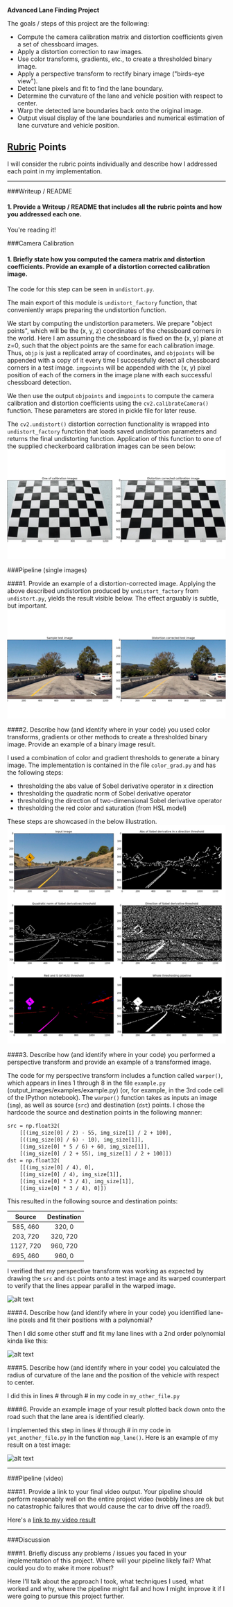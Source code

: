**Advanced Lane Finding Project**

The goals / steps of this project are the following:

* Compute the camera calibration matrix and distortion coefficients given a set
  of chessboard images.
* Apply a distortion correction to raw images.
* Use color transforms, gradients, etc., to create a thresholded binary image.
* Apply a perspective transform to rectify binary image ("birds-eye view").
* Detect lane pixels and fit to find the lane boundary.
* Determine the curvature of the lane and vehicle position with respect to center.
* Warp the detected lane boundaries back onto the original image.
* Output visual display of the lane boundaries and numerical estimation of lane curvature and vehicle position.

[//]: # (Image References)

[image_undist]: ./img/writeup/calibration_checkerboard.jpg "Undistorted checkerboard"
[image_car_undist]: ./img/writeup/calibration_car.jpg "Undistorted car capture image"
[image_thresh]: ./img/writeup/thresholding.jpg "Thresholding pipeline"

[image4]: ./examples/warped_straight_lines.jpg "Warp Example"
[image5]: ./examples/color_fit_lines.jpg "Fit Visual"
[image6]: ./examples/example_output.jpg "Output"
[video1]: ./project_video.mp4 "Video"

## [Rubric](https://review.udacity.com/#!/rubrics/571/view) Points
I will consider the rubric points individually and describe how I addressed each point in my implementation.  

---
###Writeup / README

#### 1. Provide a Writeup / README that includes all the rubric points and how you addressed each one.
You're reading it!

###Camera Calibration

#### 1. Briefly state how you computed the camera matrix and distortion coefficients. Provide an example of a distortion corrected calibration image.

The code for this step can be seen in `undistort.py`.

The main export of this module is `undistort_factory` function,
that conveniently wraps preparing the undistortion function.

We start by computing the undistortion parameters.
We prepare "object points", which will be the (x, y, z) coordinates
of the chessboard corners in the world. Here I am assuming the chessboard is
fixed on the (x, y) plane at z=0, such that the object points are the same for
each calibration image.  Thus, `objp` is just a replicated array of
coordinates, and `objpoints` will be appended with a copy of it every time I
successfully detect all chessboard corners in a test image.  `imgpoints` will
be appended with the (x, y) pixel position of each of the corners in the image
plane with each successful chessboard detection.  

We then use the output `objpoints` and `imgpoints` to compute the camera
calibration and distortion coefficients using the `cv2.calibrateCamera()`
function. These parameters are stored in pickle file for later reuse.

The `cv2.undistort()` distortion correction functionality is wrapped into
`undistort_factory` function that loads saved undistortion parameters and
returns the final undistorting function.  Application of this function to one
of the supplied checkerboard calibration images can be seen below:
![alt text][image_undist]

###Pipeline (single images)

####1. Provide an example of a distortion-corrected image.
Applying the above described undistortion produced by `undistort_factory` from 
`undistort.py`, yields the result visible below. The effect arguably is subtle, but important.
![alt text][image_car_undist]

####2. Describe how (and identify where in your code) you used color transforms, gradients or other methods to create a thresholded binary image.  Provide an example of a binary image result.


I used a combination of color and gradient thresholds to generate a binary
image. The implementation is contained in the file `color_grad.py` and has the
following steps:
  - thresholding the abs value of Sobel derivative operator in x direction
  - thresholding the quadratic norm of Sobel derivative operator
  - thresholding the direction of two-dimensional Sobel derivative operator
  - thresholding the red color and saturation (from HSL model)

These steps are showcased in the below illustration.
![alt text][image_thresh]

####3. Describe how (and identify where in your code) you performed a perspective transform and provide an example of a transformed image.

The code for my perspective transform includes a function called `warper()`, which appears in lines 1 through 8 in the file `example.py` (output_images/examples/example.py) (or, for example, in the 3rd code cell of the IPython notebook).  The `warper()` function takes as inputs an image (`img`), as well as source (`src`) and destination (`dst`) points.  I chose the hardcode the source and destination points in the following manner:

```
src = np.float32(
    [[(img_size[0] / 2) - 55, img_size[1] / 2 + 100],
    [((img_size[0] / 6) - 10), img_size[1]],
    [(img_size[0] * 5 / 6) + 60, img_size[1]],
    [(img_size[0] / 2 + 55), img_size[1] / 2 + 100]])
dst = np.float32(
    [[(img_size[0] / 4), 0],
    [(img_size[0] / 4), img_size[1]],
    [(img_size[0] * 3 / 4), img_size[1]],
    [(img_size[0] * 3 / 4), 0]])

```
This resulted in the following source and destination points:

| Source        | Destination   | 
|:-------------:|:-------------:| 
| 585, 460      | 320, 0        | 
| 203, 720      | 320, 720      |
| 1127, 720     | 960, 720      |
| 695, 460      | 960, 0        |

I verified that my perspective transform was working as expected by drawing the `src` and `dst` points onto a test image and its warped counterpart to verify that the lines appear parallel in the warped image.

![alt text][image4]

####4. Describe how (and identify where in your code) you identified lane-line pixels and fit their positions with a polynomial?

Then I did some other stuff and fit my lane lines with a 2nd order polynomial kinda like this:

![alt text][image5]

####5. Describe how (and identify where in your code) you calculated the radius of curvature of the lane and the position of the vehicle with respect to center.

I did this in lines # through # in my code in `my_other_file.py`

####6. Provide an example image of your result plotted back down onto the road such that the lane area is identified clearly.

I implemented this step in lines # through # in my code in `yet_another_file.py` in the function `map_lane()`.  Here is an example of my result on a test image:

![alt text][image6]

---

###Pipeline (video)

####1. Provide a link to your final video output.  Your pipeline should perform reasonably well on the entire project video (wobbly lines are ok but no catastrophic failures that would cause the car to drive off the road!).

Here's a [link to my video result](./project_video.mp4)

---

###Discussion

####1. Briefly discuss any problems / issues you faced in your implementation of this project.  Where will your pipeline likely fail?  What could you do to make it more robust?

Here I'll talk about the approach I took, what techniques I used, what worked and why, where the pipeline might fail and how I might improve it if I were going to pursue this project further.  

